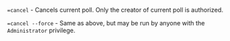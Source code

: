 `=cancel` - Cancels current poll. Only the creator of current poll is authorized.

`=cancel --force` - Same as above, but may be run by anyone with the `Administrator` privilege.